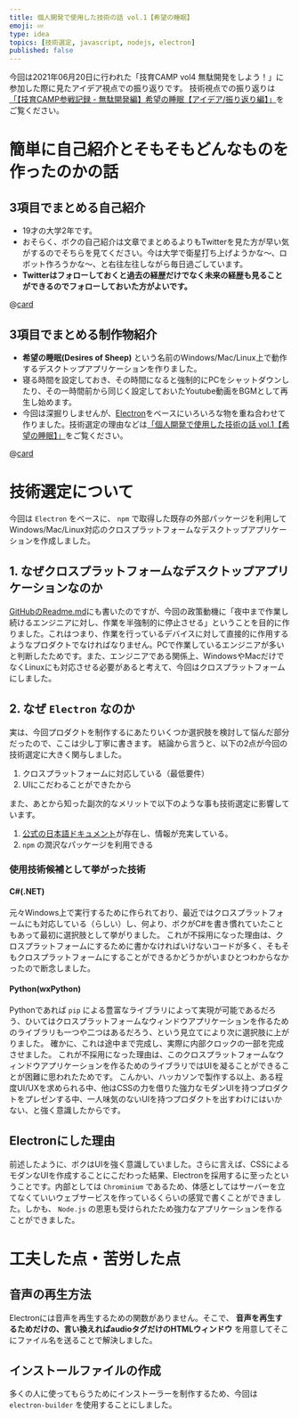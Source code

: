 ```yaml
---
title: 個人開発で使用した技術の話 vol.1【希望の睡眠】
emoji: 💤
type: idea
topics: [技術選定, javascript, nodejs, electron]
published: false
---
```


今回は2021年06月20日に行われた「技育CAMP vol4 無駄開発をしよう！」に参加した際に見たアイデア視点での振り返りです。
技術視点での振り返りは[「【技育CAMP参戦記録 - 無駄開発編】希望の睡眠【アイデア/振り返り編】」](introduce_desires-of-sheep_01)をご覧ください。

# 簡単に自己紹介とそもそもどんなものを作ったのかの話
## 3項目でまとめる自己紹介

- 19才の大学2年です。
- おそらく、ボクの自己紹介は文章でまとめるよりもTwitterを見た方が早い気がするのでそちらを見てください。今は大学で衛星打ち上げようかな～、ロボット作ろうかな～、と右往左往しながら毎日過ごしています。
- **Twitterはフォローしておくと過去の経歴だけでなく未来の経歴も見ることができるのでフォローしておいた方がよいです。**

@[card](https://twitter.com/streamwest1629)

## 3項目でまとめる制作物紹介
- **希望の睡眠(Desires of Sheep)** という名前のWindows/Mac/Linux上で動作するデスクトップアプリケーションを作りました。
- 寝る時間を設定しておき、その時間になると強制的にPCをシャットダウンしたり、その一時間前から同じく設定しておいたYoutube動画をBGMとして再生し始めます。
- 今回は深掘りしませんが、[Electron](https://www.electronjs.org/)をベースにいろいろな物を重ね合わせて作りました。技術選定の理由などは[「個人開発で使用した技術の話 vol.1【希望の睡眠】」](introduce_desires-of-sheep_02)をご覧ください。

@[card](https://github.com/streamwest-1629/desires-of-sheep)

# 技術選定について

今回は `Electron` をベースに、 `npm` で取得した既存の外部パッケージを利用してWindows/Mac/Linux対応のクロスプラットフォームなデスクトップアプリケーションを作成しました。

## 1. なぜクロスプラットフォームなデスクトップアプリケーションなのか

[GitHubのReadme.md](https://github.com/streamwest-1629/desires-of-sheep#abstracttarget)にも書いたのですが、今回の政策動機に「夜中まで作業し続けるエンジニアに対し、作業を半強制的に停止させる」ということを目的に作りました。これはつまり、作業を行っているデバイスに対して直接的に作用するようなプロダクトでなければなりません。PCで作業しているエンジニアが多いと判断したためです。また、エンジニアである関係上、WindowsやMacだけでなくLinuxにも対応させる必要があると考えて、今回はクロスプラットフォームにしました。

## 2. なぜ `Electron` なのか

実は、今回プロダクトを制作するにあたりいくつか選択肢を検討して悩んだ部分だったので、ここは少し丁寧に書きます。
結論から言うと、以下の2点が今回の技術選定に大きく関与しました。

1. クロスプラットフォームに対応している（最低要件）
2. UIにこだわることができたから

また、あとから知った副次的なメリットで以下のような事も技術選定に影響しています。
1. [公式の日本語ドキュメント](https://www.electronjs.org/)が存在し、情報が充実している。
2. `npm` の潤沢なパッケージを利用できる

### 使用技術候補として挙がった技術

#### C#(.NET)
元々Windows上で実行するために作られており、最近ではクロスプラットフォームにも対応している（らしい）し、何より、ボクがC#を書き慣れていたこともあって最初に選択肢として挙がりました。
これが不採用になった理由は、クロスプラットフォームにするために書かなければいけないコードが多く、そもそもクロスプラットフォームにすることができるかどうかがいまひとつわからなかったので断念しました。

#### Python(wxPython)
Pythonであれば `pip` による豊富なライブラリによって実現が可能であるだろう、ひいてはクロスプラットフォームなウィンドウアプリケーションを作るためのライブラリも一つや二つはあるだろう、という見立てにより次に選択肢に上がりました。
確かに、これは途中まで完成し、実際に内部クロックの一部を完成させました。
これが不採用になった理由は、このクロスプラットフォームなウィンドウアプリケーションを作るためのライブラリではUIを凝ることができることが困難に思われたためです。
こんかい、ハッカソンで製作する以上、ある程度UI/UXを求められる中、他はCSSの力を借りた強力なモダンUIを持つプロダクトをプレゼンする中、一人味気のないUIを持つプロダクトを出すわけにはいかない、と強く意識したからです。

## Electronにした理由
前述したように、ボクはUIを強く意識していました。さらに言えば、CSSによるモダンなUIを作成することにこだわった結果、Electronを採用するに至ったということです。内部としては `Chrominium` であるため、体感としてはサーバーを立てなくていいウェブサービスを作っているくらいの感覚で書くことができました。しかも、 `Node.js` の恩恵も受けられたため強力なアプリケーションを作ることができました。

# 工夫した点・苦労した点

## 音声の再生方法

Electronには音声を再生するための関数がありません。そこで、 **音声を再生するためだけの、言い換えればaudioタグだけのHTMLウィンドウ** を用意してそこにファイル名を送ることで解決しました。

## インストールファイルの作成

多くの人に使ってもらうためにインストーラーを制作するため、今回は `electron-builder` を使用することにしました。

<!-- todo:全体のディレクトリ構成について話す -->